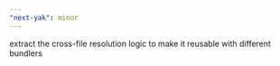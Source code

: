 ```yaml
---
"next-yak": minor
---
```


extract the cross-file resolution logic to make it reusable with different bundlers
